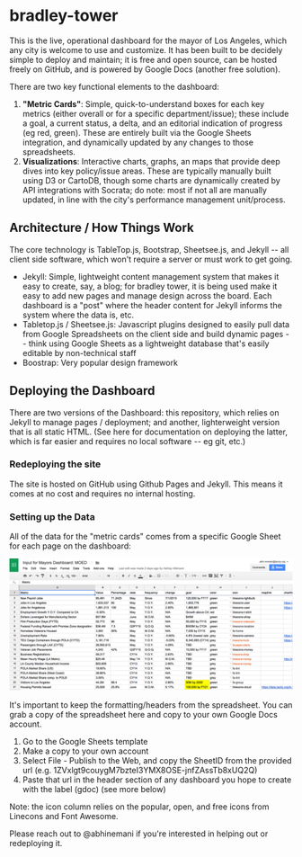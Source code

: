 # bradley-tower

This is the live, operational dashboard for the mayor of Los Angeles, which any city is welcome to use and customize. It has been built to be decidely simple to deploy and maintain; it is free and open source, can be hosted freely on GitHub, and is powered by Google Docs (another free solution). 

There are two key functional elements to the dashboard: 

1) **"Metric Cards"**: Simple, quick-to-understand boxes for each key metrics (either overall or for a specific department/issue); these include a goal, a current status, a delta, and an editorial indication of progress (eg red, green). These are entirely built via the Google Sheets integration, and dynamically updated by any changes to those spreadsheets.
2) **Visualizations**: Interactive charts, graphs, an maps that provide deep dives into key policy/issue areas. These are typically manually built using D3 or CartoDB, though some charts are dynamically created by API integrations with Socrata; do note: most if not all are manually updated, in line with the city's performance management unit/process.

## Architecture / How Things Work

The core technology is TableTop.js, Bootstrap, Sheetsee.js, and Jekyll -- all client side software, which won't require a server or must work to get going. 

* Jekyll: Simple, lightweight content management system that makes it easy to create, say, a blog; for bradley tower, it is being used make it easy to add new pages and manage design across the board. Each dashboard is a "post" where the header content for Jekyll informs the system where the data is, etc.
* Tabletop.js / Sheetsee.js: Javascript plugins designed to easily pull data from Google Spreadsheets on the client side and build dynamic pages -- think using Google Sheets as a lightweight database that's easily editable by non-technical staff
* Boostrap: Very popular design framework

## Deploying the Dashboard

There are two versions of the Dashboard: this repository, which relies on Jekyll to manage pages / deployment; and another, lighterweight version that is all static HTML. (See here for documentation on deploying the latter, which is far easier and requires no local software -- eg git, etc.)

### Redeploying the site

The site is hosted on GitHub using Github Pages and Jekyll. This means it comes at no cost and requires no internal hosting. 

### Setting up the Data

All of the data for the "metric cards" comes from a specific Google Sheet for each page on the dashboard:

<img src="img/gdocs.png" width=700 alt="Screenshot of GDocs Template">

It's important to keep the formatting/headers from the spreadsheet. You can grab a copy of the spreadsheet here and copy to your own Google Docs account. 

1) Go to the Google Sheets template
2) Make a copy to your own account
3) Select File - Publish to the Web, and copy the SheetID from the provided url (e.g. 1ZVxlgt9couygM7bzteI3YMX8OSE-jnfZAssTb8xUQ2Q)
4) Paste that url in the header section of any dashboard you hope to create with the label (gdoc) (see more below)

Note: the icon column relies on the popular, open, and free icons from Linecons and Font Awesome.

Please reach out to @abhinemani if you're interested in helping out or redeploying it. 
